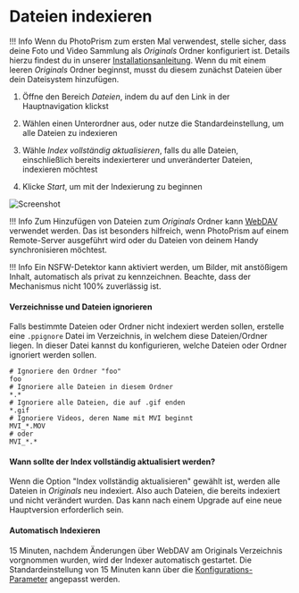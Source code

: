 # Dateien indexieren #

!!! Info
    Wenn du PhotoPrism zum ersten Mal verwendest, stelle sicher, dass deine Foto und Video 
    Sammlung als *Originals* Ordner konfiguriert ist.
    Details hierzu findest du in unserer [Installationsanleitung](https://docs.photoprism.org/getting-started/).
    Wenn du mit einem leeren *Originals* Ordner beginnst, musst du diesem zunächst Dateien über dein Dateisystem hinzufügen.

1. Öffne den Bereich *Dateien*, indem du auf den Link in der Hauptnavigation klickst

2. Wählen einen Unterordner aus, oder nutze die Standardeinstellung, um alle Dateien zu indexieren

3. Wähle *Index vollständig aktualisieren*, falls du alle Dateien, einschließlich bereits indexierterer und unveränderter Dateien, indexieren möchtest

4. Klicke *Start*, um mit der Indexierung zu beginnen


![Screenshot](img/index.png)


!!! Info
    Zum Hinzufügen von Dateien zum *Originals* Ordner kann [WebDAV](webdav.md) verwendet werden.
    Das ist besonders hilfreich, wenn PhotoPrism auf einem Remote-Server ausgeführt wird oder du Dateien von deinem Handy synchronisieren möchtest.

!!! Info 
    Ein NSFW-Detektor kann aktiviert werden, um Bilder, mit anstößigem Inhalt, automatisch als privat zu kennzeichnen. 
    Beachte, dass der Mechanismus nicht 100% zuverlässig ist. 

#### Verzeichnisse und Dateien ignorieren ####
Falls bestimmte Dateien oder Ordner nicht indexiert werden sollen, erstelle eine `.ppignore` Datei im Verzeichnis, in welchem diese Dateien/Ordner liegen.
In dieser Datei kannst du konfigurieren, welche Dateien oder Ordner ignoriert werden sollen.

```
# Ignoriere den Ordner "foo"
foo
# Ignoriere alle Dateien in diesem Ordner
*.*
# Ignoriere alle Dateien, die auf .gif enden
*.gif
# Ignoriere Videos, deren Name mit MVI beginnt
MVI_*.MOV
# oder
MVI_*.*
```

#### Wann sollte der Index vollständig aktualisiert werden? ####

Wenn die Option "Index vollständig aktualisieren" gewählt ist, werden alle Dateien in *Originals* neu indexiert. Also auch Dateien, die bereits indexiert und nicht verändert wurden. 
Das kann nach einem Upgrade auf eine neue Hauptversion erforderlich sein.

#### Automatisch Indexieren ####
15 Minuten, nachdem Änderungen über WebDAV am Originals Verzeichnis vorgnommen wurden, wird der Indexer automatisch gestartet.
Die Standardeinstellung von 15 Minuten kann über die [Konfigurations-Parameter](https://docs.photoprism.org/getting-started/config-options/) angepasst werden.